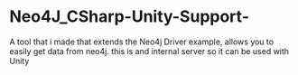 # Neo4J_CSharp-Unity-Support-
A tool that i made that extends the Neo4j Driver example, allows you to easily get data from neo4j. this is and internal server so it can be used with Unity
